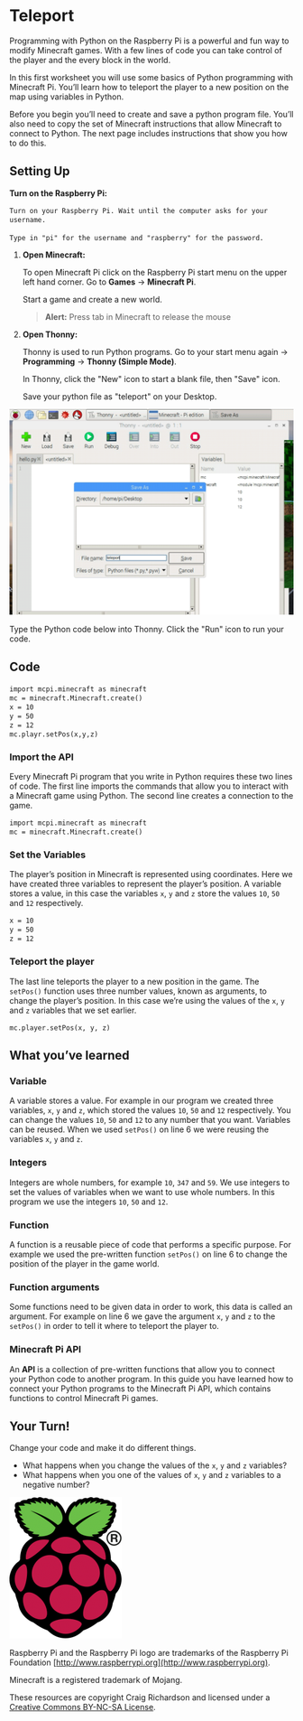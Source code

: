 # Teleport

Programming with Python on the Raspberry Pi is a powerful and fun way to modify Minecraft games. With a few lines of code you can take control of the player and the every block in the world.

In this first worksheet you will use some basics of Python programming with Minecraft Pi. You’ll learn how to teleport the player to a new position on the map using variables in Python.

Before you begin you’ll need to create and save a python program file. You’ll also need to copy the set of Minecraft instructions that allow Minecraft to connect to Python. The next page includes instructions that show you how to do this.

## Setting Up

**Turn on the Raspberry Pi:**

    Turn on your Raspberry Pi. Wait until the computer asks for your username.

    Type in "pi" for the username and "raspberry" for the password.

1. **Open Minecraft:**

    To open Minecraft Pi click on the Raspberry Pi start menu on the upper left hand corner. Go to **Games** -> **Minecraft Pi**.

    Start a game and create a new world.

    > **Alert:** Press tab in Minecraft to release the mouse

2. **Open Thonny:**

    Thonny is used to run Python programs. Go to your start menu again -> **Programming** -> **Thonny (Simple Mode)**.

    In Thonny, click the "New" icon to start a blank file, then "Save" icon.

    Save your python file as "teleport" on your Desktop.

![save file screencap](/images/01-screen-caps/save-file-in-thonny.png)

Type the Python code below into Thonny. Click the "Run" icon to run your code.

## Code
```
import mcpi.minecraft as minecraft
mc = minecraft.Minecraft.create()
x = 10
y = 50
z = 12
mc.playr.setPos(x,y,z)
```
### Import the API

Every Minecraft Pi program that you write in Python requires these two lines of code. The first line imports the commands that allow you to interact with a Minecraft game using Python. The second line creates a connection to the game.

```
import mcpi.minecraft as minecraft
mc = minecraft.Minecraft.create()
```

### Set the Variables

The player’s position in Minecraft is represented using coordinates. Here we have created three variables to represent the player’s position. A variable stores a value, in this case the variables `x`, `y` and `z` store the values `10`, `50` and `12` respectively.

```
x = 10
y = 50
z = 12
```

### Teleport the player

The last line teleports the player to a new position in the game. The `setPos()` function uses three number values, known as arguments, to change the player’s position. In this case we’re using the values of the `x`, `y` and `z` variables that we set earlier.

```
mc.player.setPos(x, y, z)
```

## What you’ve learned

### Variable

A variable stores a value. For example in our program we created three variables, `x`, `y` and `z`, which stored the values `10`, `50` and `12` respectively. You can change the values `10`, `50` and `12` to any number that you want. Variables can be reused. When we used `setPos()` on line 6 we were reusing the variables `x`, `y` and `z`.

### Integers

Integers are whole numbers, for example `10`, `347` and `59`. We use integers to set the values of variables when we want to use whole numbers. In this program we use the integers `10`, `50` and `12`.

### Function

A function is a reusable piece of code that performs a specific purpose. For example we used the pre-written function `setPos()` on line 6 to change the position of the player in the game world.

### Function arguments

Some functions need to be given data in order to work, this data is called an argument. For example on line 6 we gave the argument `x`, `y` and `z` to the `setPos()` in order to tell it where to teleport the player to.

### Minecraft Pi API

An **API** is a collection of pre-written functions that allow you to connect your Python code to another program. In this guide you have learned how to connect your Python programs to the Minecraft Pi API, which contains functions to control Minecraft Pi games.

## Your Turn!

Change your code and make it do different things.

-  What happens when you change the values of the `x`, `y` and `z` variables?
- What happens when you one of the values of `x`, `y` and `z` variables to a negative number?



![Raspberry Pi and the Raspberry Pi logo are trademarks of the Raspberry Pi Foundation](../images/RPi-Logo-Reg-SCREEN-199x250.png)

Raspberry Pi and the Raspberry Pi logo are trademarks of the Raspberry Pi Foundation [http://www.raspberrypi.org](http://www.raspberrypi.org).

Minecraft is a registered trademark of Mojang.

These resources are copyright Craig Richardson and licensed under a [Creative Commons BY-NC-SA License](https://creativecommons.org/licenses/by-nc-sa/4.0/).
